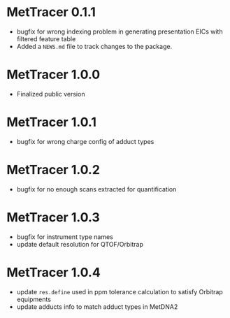 # MetTracer 0.1.1

* bugfix for wrong indexing problem in generating presentation EICs with filtered feature table
* Added a `NEWS.md` file to track changes to the package.

# MetTracer 1.0.0
* Finalized public version

# MetTracer 1.0.1
* bugfix for wrong charge config of adduct types

# MetTracer 1.0.2
* bugfix for no enough scans extracted for quantification

# MetTracer 1.0.3
* bugfix for instrument type names
* update default resolution for QTOF/Orbitrap

# MetTracer 1.0.4
* update `res.define` used in ppm tolerance calculation to satisfy Orbitrap equipments
* update adducts info to match adduct types in MetDNA2
